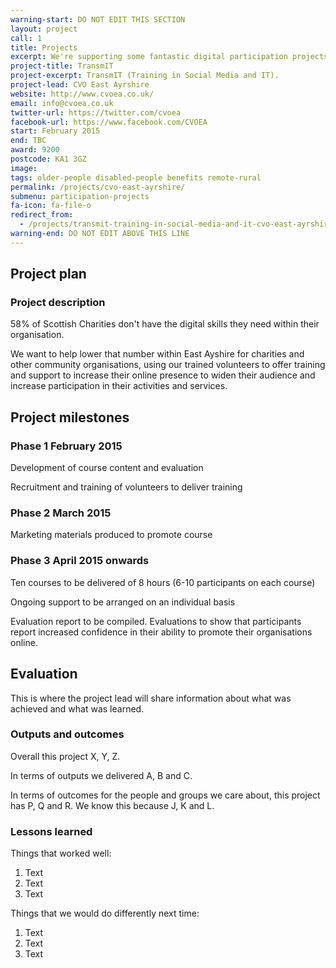 ```yaml
---
warning-start: DO NOT EDIT THIS SECTION
layout: project
call: 1
title: Projects
excerpt: We're supporting some fantastic digital participation projects. Here are their stories.
project-title: TransmIT
project-excerpt: TransmIT (Training in Social Media and IT).
project-lead: CVO East Ayrshire
website: http://www.cvoea.co.uk/
email: info@cvoea.co.uk
twitter-url: https://twitter.com/cvoea
facebook-url: https://www.facebook.com/CVOEA
start: February 2015
end: TBC
award: 9200
postcode: KA1 3GZ
image:
tags: older-people disabled-people benefits remote-rural
permalink: /projects/cvo-east-ayrshire/
submenu: participation-projects
fa-icon: fa-file-o
redirect_from:
  - /projects/transmit-training-in-social-media-and-it-cvo-east-ayrshire-ltd/
warning-end: DO NOT EDIT ABOVE THIS LINE
---
```


## Project plan

### Project description

58% of Scottish Charities don't have the digital skills they need within their organisation.

We want to help lower that number within East Ayshire for charities and other community organisations, using our trained volunteers to offer training and support to increase their online presence to widen their audience and increase participation in their activities and services.


## Project milestones

### Phase 1 February 2015

Development of course content and evaluation

Recruitment and training of volunteers to deliver training

### Phase 2 March 2015

Marketing materials produced to promote course

### Phase 3 April 2015 onwards

Ten courses to be delivered of 8 hours (6-10 participants on each course)

Ongoing support to be arranged on an individual basis

Evaluation report to be compiled. Evaluations to show that participants report increased confidence in their ability to promote their organisations online.

## Evaluation

This is where the project lead will share information about what was achieved and what was learned.

### Outputs and outcomes

Overall this project X, Y, Z.

In terms of outputs we delivered A, B and C.

In terms of outcomes for the people and groups we care about, this project has P, Q and R. We know this because J, K and L.

### Lessons learned

Things that worked well:

1. Text
2. Text
3. Text

Things that we would do differently next time:

1. Text
2. Text
3. Text
